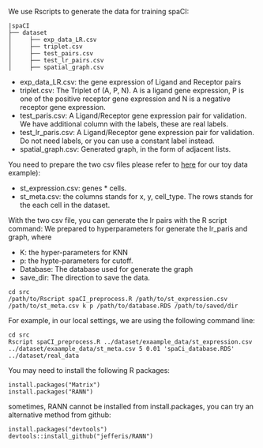 We use Rscripts to generate the data for training spaCI:
```
|spaCI
├── dataset
│     ├── exp_data_LR.csv
│     ├── triplet.csv
│     ├── test_pairs.csv
│     ├── test_lr_pairs.csv
│     ├── spatial_graph.csv
```

* exp_data_LR.csv: the gene expression of Ligand and Receptor pairs
* triplet.csv: The Triplet of (A, P, N). A is a ligand gene expression, P is one of the positive receptor gene expression and N is a negative receptor gene expression.
* test_paris.csv: A Ligand/Receptor gene expression pair for validation. We have additional column with the labels, these are real labels.
* test_lr_paris.csv: A Ligand/Receptor gene expression pair for validation. Do not need labels, or you can use a constant label instead.
* spatial_graph.csv: Generated graph, in the form of adjacent lists. 


You need to prepare the two csv files please refer to [here](https://github.com/tonyyang1995/spaCI/tree/main/dataset/example_data) for our toy data example):
* st_expression.csv: genes * cells. 
* st_meta.csv: the columns stands for x, y, cell_type. The rows stands for the each cell in the dataset. 


With the two csv file, you can generate the lr pairs with the R script command:
We prepared to hyperparameters for generate the lr_paris and graph, where     
* K: the hyper-parameters for KNN     
* p: the hypte-parameters for cutoff.
* Database: The database used for generate the graph
* save_dir: The direction to save the data.
```
cd src
/path/to/Rscript spaCI_preprocess.R /path/to/st_expression.csv /path/to/st_meta.csv k p /path/to/database.RDS /path/to/saved/dir
```

For example, in our local settings, we are using the following command line:
```
cd src
Rscript spaCI_preprocess.R ../dataset/exaample_data/st_expression.csv ../dataset/exaample_data/st_meta.csv 5 0.01 'spaCi_database.RDS' ../dataset/real_data
```

You may need to install the following R packages:
```
install.packages("Matrix")
install.packages("RANN")
```
sometimes, RANN cannot be installed from install.packages, you can try an alternative method from github:
```
install.packages("devtools")
devtools::install_github("jefferis/RANN")

```
